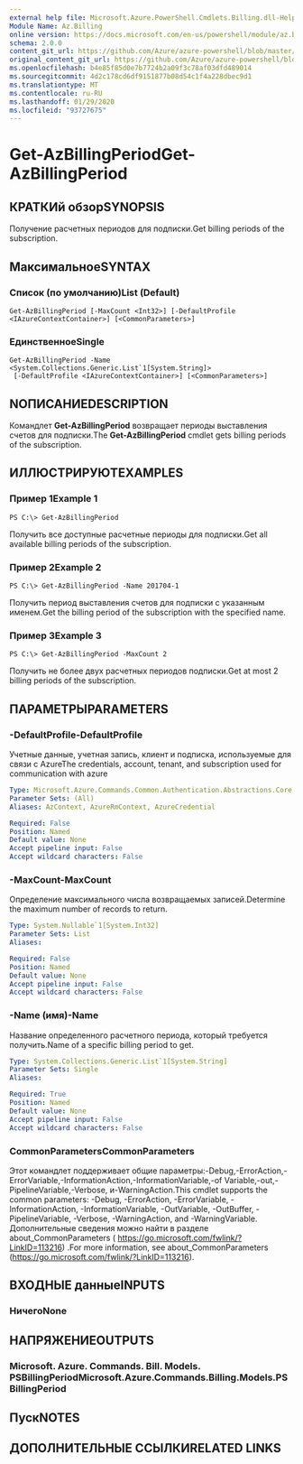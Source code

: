 ```yaml
---
external help file: Microsoft.Azure.PowerShell.Cmdlets.Billing.dll-Help.xml
Module Name: Az.Billing
online version: https://docs.microsoft.com/en-us/powershell/module/az.billing/get-azbillingperiod
schema: 2.0.0
content_git_url: https://github.com/Azure/azure-powershell/blob/master/src/Billing/Billing/help/Get-AzBillingPeriod.md
original_content_git_url: https://github.com/Azure/azure-powershell/blob/master/src/Billing/Billing/help/Get-AzBillingPeriod.md
ms.openlocfilehash: b4e85f85d0e7b7724b2a09f3c78af03dfd489014
ms.sourcegitcommit: 4d2c178cd6df9151877b08d54c1f4a228dbec9d1
ms.translationtype: MT
ms.contentlocale: ru-RU
ms.lasthandoff: 01/29/2020
ms.locfileid: "93727675"
---
```

# <span data-ttu-id="3b199-101">Get-AzBillingPeriod</span><span class="sxs-lookup"><span data-stu-id="3b199-101">Get-AzBillingPeriod</span></span>

## <span data-ttu-id="3b199-102">КРАТКИй обзор</span><span class="sxs-lookup"><span data-stu-id="3b199-102">SYNOPSIS</span></span>
<span data-ttu-id="3b199-103">Получение расчетных периодов для подписки.</span><span class="sxs-lookup"><span data-stu-id="3b199-103">Get billing periods of the subscription.</span></span>

## <span data-ttu-id="3b199-104">Максимальное</span><span class="sxs-lookup"><span data-stu-id="3b199-104">SYNTAX</span></span>

### <span data-ttu-id="3b199-105">Список (по умолчанию)</span><span class="sxs-lookup"><span data-stu-id="3b199-105">List (Default)</span></span>
```
Get-AzBillingPeriod [-MaxCount <Int32>] [-DefaultProfile <IAzureContextContainer>] [<CommonParameters>]
```

### <span data-ttu-id="3b199-106">Единственное</span><span class="sxs-lookup"><span data-stu-id="3b199-106">Single</span></span>
```
Get-AzBillingPeriod -Name <System.Collections.Generic.List`1[System.String]>
 [-DefaultProfile <IAzureContextContainer>] [<CommonParameters>]
```

## <span data-ttu-id="3b199-107">NОПИСАНИЕ</span><span class="sxs-lookup"><span data-stu-id="3b199-107">DESCRIPTION</span></span>
<span data-ttu-id="3b199-108">Командлет **Get-AzBillingPeriod** возвращает периоды выставления счетов для подписки.</span><span class="sxs-lookup"><span data-stu-id="3b199-108">The **Get-AzBillingPeriod** cmdlet gets billing periods of the subscription.</span></span>

## <span data-ttu-id="3b199-109">ИЛЛЮСТРИРУЮТ</span><span class="sxs-lookup"><span data-stu-id="3b199-109">EXAMPLES</span></span>

### <span data-ttu-id="3b199-110">Пример 1</span><span class="sxs-lookup"><span data-stu-id="3b199-110">Example 1</span></span>
```
PS C:\> Get-AzBillingPeriod
```

<span data-ttu-id="3b199-111">Получить все доступные расчетные периоды для подписки.</span><span class="sxs-lookup"><span data-stu-id="3b199-111">Get all available billing periods of the subscription.</span></span>

### <span data-ttu-id="3b199-112">Пример 2</span><span class="sxs-lookup"><span data-stu-id="3b199-112">Example 2</span></span>
```
PS C:\> Get-AzBillingPeriod -Name 201704-1
```

<span data-ttu-id="3b199-113">Получить период выставления счетов для подписки с указанным именем.</span><span class="sxs-lookup"><span data-stu-id="3b199-113">Get the billing period of the subscription with the specified name.</span></span>

### <span data-ttu-id="3b199-114">Пример 3</span><span class="sxs-lookup"><span data-stu-id="3b199-114">Example 3</span></span>
```
PS C:\> Get-AzBillingPeriod -MaxCount 2
```

<span data-ttu-id="3b199-115">Получить не более двух расчетных периодов подписки.</span><span class="sxs-lookup"><span data-stu-id="3b199-115">Get at most 2 billing periods of the subscription.</span></span>

## <span data-ttu-id="3b199-116">ПАРАМЕТРЫ</span><span class="sxs-lookup"><span data-stu-id="3b199-116">PARAMETERS</span></span>

### <span data-ttu-id="3b199-117">-DefaultProfile</span><span class="sxs-lookup"><span data-stu-id="3b199-117">-DefaultProfile</span></span>
<span data-ttu-id="3b199-118">Учетные данные, учетная запись, клиент и подписка, используемые для связи с Azure</span><span class="sxs-lookup"><span data-stu-id="3b199-118">The credentials, account, tenant, and subscription used for communication with azure</span></span>

```yaml
Type: Microsoft.Azure.Commands.Common.Authentication.Abstractions.Core.IAzureContextContainer
Parameter Sets: (All)
Aliases: AzContext, AzureRmContext, AzureCredential

Required: False
Position: Named
Default value: None
Accept pipeline input: False
Accept wildcard characters: False
```

### <span data-ttu-id="3b199-119">-MaxCount</span><span class="sxs-lookup"><span data-stu-id="3b199-119">-MaxCount</span></span>
<span data-ttu-id="3b199-120">Определение максимального числа возвращаемых записей.</span><span class="sxs-lookup"><span data-stu-id="3b199-120">Determine the maximum number of records to return.</span></span>

```yaml
Type: System.Nullable`1[System.Int32]
Parameter Sets: List
Aliases:

Required: False
Position: Named
Default value: None
Accept pipeline input: False
Accept wildcard characters: False
```

### <span data-ttu-id="3b199-121">-Name (имя)</span><span class="sxs-lookup"><span data-stu-id="3b199-121">-Name</span></span>
<span data-ttu-id="3b199-122">Название определенного расчетного периода, который требуется получить.</span><span class="sxs-lookup"><span data-stu-id="3b199-122">Name of a specific billing period to get.</span></span>

```yaml
Type: System.Collections.Generic.List`1[System.String]
Parameter Sets: Single
Aliases:

Required: True
Position: Named
Default value: None
Accept pipeline input: False
Accept wildcard characters: False
```

### <span data-ttu-id="3b199-123">CommonParameters</span><span class="sxs-lookup"><span data-stu-id="3b199-123">CommonParameters</span></span>
<span data-ttu-id="3b199-124">Этот командлет поддерживает общие параметры:-Debug,-ErrorAction,-ErrorVariable,-InformationAction,-InformationVariable,-of Variable,-out,-PipelineVariable,-Verbose, и-WarningAction.</span><span class="sxs-lookup"><span data-stu-id="3b199-124">This cmdlet supports the common parameters: -Debug, -ErrorAction, -ErrorVariable, -InformationAction, -InformationVariable, -OutVariable, -OutBuffer, -PipelineVariable, -Verbose, -WarningAction, and -WarningVariable.</span></span> <span data-ttu-id="3b199-125">Дополнительные сведения можно найти в разделе about_CommonParameters ( https://go.microsoft.com/fwlink/?LinkID=113216) .</span><span class="sxs-lookup"><span data-stu-id="3b199-125">For more information, see about_CommonParameters (https://go.microsoft.com/fwlink/?LinkID=113216).</span></span>

## <span data-ttu-id="3b199-126">ВХОДНЫЕ данные</span><span class="sxs-lookup"><span data-stu-id="3b199-126">INPUTS</span></span>

### <span data-ttu-id="3b199-127">Ничего</span><span class="sxs-lookup"><span data-stu-id="3b199-127">None</span></span>

## <span data-ttu-id="3b199-128">НАПРЯЖЕНИЕ</span><span class="sxs-lookup"><span data-stu-id="3b199-128">OUTPUTS</span></span>

### <span data-ttu-id="3b199-129">Microsoft. Azure. Commands. Bill. Models. PSBillingPeriod</span><span class="sxs-lookup"><span data-stu-id="3b199-129">Microsoft.Azure.Commands.Billing.Models.PSBillingPeriod</span></span>

## <span data-ttu-id="3b199-130">Пуск</span><span class="sxs-lookup"><span data-stu-id="3b199-130">NOTES</span></span>

## <span data-ttu-id="3b199-131">ДОПОЛНИТЕЛЬНЫЕ ССЫЛКИ</span><span class="sxs-lookup"><span data-stu-id="3b199-131">RELATED LINKS</span></span>
